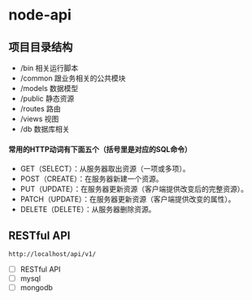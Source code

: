 # node-api

## 项目目录结构
* /bin 相关运行脚本
* /common 跟业务相关的公共模块
* /models 数据模型
* /public 静态资源
* /routes 路由
* /views 视图
* /db 数据库相关

#### 常用的HTTP动词有下面五个（括号里是对应的SQL命令）
* GET（SELECT）：从服务器取出资源（一项或多项）。
* POST（CREATE）：在服务器新建一个资源。
* PUT（UPDATE）：在服务器更新资源（客户端提供改变后的完整资源）。
* PATCH（UPDATE）：在服务器更新资源（客户端提供改变的属性）。
* DELETE（DELETE）：从服务器删除资源。

## RESTful API
    http://localhost/api/v1/

- [ ] RESTful API
- [ ] mysql
- [ ] mongodb
